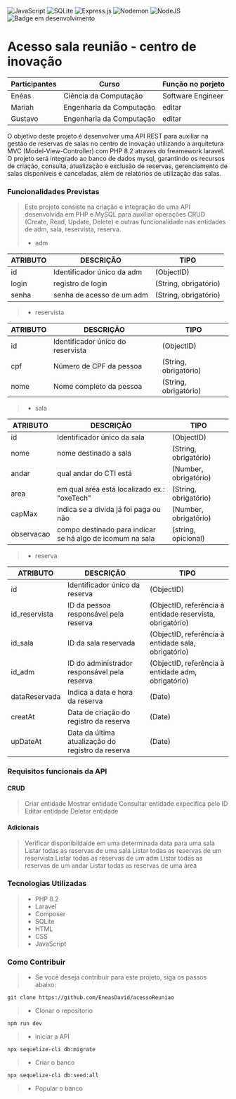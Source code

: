 ![JavaScript](https://img.shields.io/badge/javascript-%23323330.svg?style=for-the-badge&logo=javascript&logoColor=%23F7DF1E)
![SQLite](https://img.shields.io/badge/sqlite-%2307405e.svg?style=for-the-badge&logo=sqlite&logoColor=white)
![Express.js](https://img.shields.io/badge/express.js-%23404d59.svg?style=for-the-badge&logo=express&logoColor=%2361DAFB)
![Nodemon](https://img.shields.io/badge/NODEMON-%23323330.svg?style=for-the-badge&logo=nodemon&logoColor=%BBDEAD)
![NodeJS](https://img.shields.io/badge/node.js-6DA55F?style=for-the-badge&logo=node.js&logoColor=white)
![Badge em desenvolvimento](https://img.shields.io/static/v1?label=STATUS&message=EM%20DESENVOLVIMENTO&color=YELLOW&style=for-the-badge)
<!---
![Badge Concluído](https://img.shields.io/static/v1?label=STATUS&message=CONCLUÍDO&color=GREEN&style=for-the-badge)
-->
# Acesso sala reunião - centro de inovação
 
|Participantes|Curso|Função no porjeto|
| -------| --------------------- | --------- |
|Enéas |  Ciência da Computação | Software Engineer |
|Mariah |  Engenharia da Computação | editar |
|Gustavo |  Engenharia da Computação | editar |

O objetivo deste projeto é desenvolver uma API REST para auxiliar na gestão de reservas de salas no centro de inovação utilizando a arquitetura MVC (Model-View-Controller) com PHP 8.2 atraves do freamework laravel. O projeto será integrado ao banco de dados mysql, garantindo os recursos de criação, consulta, atualização e exclusão de reservas, gerenciamento de salas disponíveis e canceladas, além de relatórios de utilização das salas.

### Funcionalidades Previstas
> Este projeto consiste na criação e integração de uma API desenvolvida em PHP e MySQL para auxiliar operações CRUD (Create, Read, Update, Delete) e outras funcionalidade nas entidades de adm, sala, reservista, reserva.
> - adm

|ATRIBUTO|DESCRIÇÃO|TIPO|
| -------| --------------------- | --------- |
|id |  Identificador único da adm | (ObjectID) |
|login | registro de login | (String, obrigatório) |
|senha | senha de acesso de um adm | (String, obrigatório) |

> - reservista

|ATRIBUTO|DESCRIÇÃO|TIPO|
| -------| --------------------- | --------- |
|id |  Identificador único do reservista | (ObjectID) |
|cpf | Número de CPF da pessoa | (String, obrigatório) |
|nome |  Nome completo da pessoa | (String, obrigatório) |

> - sala

|ATRIBUTO|DESCRIÇÃO|TIPO|
| -------| --------------------- | --------- |
|id | Identificador único da sala | (ObjectID) |
|nome | nome destinado a sala | (String, obrigatório)|
|andar | qual andar do CTI está | (Number, obrigatório) |
|area | em qual aréa está localizado ex.: "oxeTech" | (String, obrigatório) |
|capMax | indica se a divida já foi paga ou não | (Number, obrigatório) |
|observacao | compo destinado para indicar se há algo de icomum na sala | (string, opicional) |

> - reserva

|ATRIBUTO|DESCRIÇÃO|TIPO|
| -------| --------------------- | --------- |
|id |Identificador único da reserva	| (ObjectID) |
|id_reservista | ID da pessoa responsável pela reserva | (ObjectID, referência à entidade reservista, obrigatório) |
|id_sala | ID da sala reservada | (ObjectID, referência à entidade sala, obrigatório) |
|id_adm | ID do administrador responsável pela reserva | (ObjectID, referência à entidade adm, obrigatório) |
|dataReservada | Indica a data e hora da reserva | (Date) |
|creatAt | Data de criação do registro da reserva | (Date) |
|upDateAt | Data da última atualização do registro da reserva | (Date) |

### Requisitos funcionais da API
#### CRUD
> Criar entidade
> Mostrar entidade
> Consultar entidade expecifica pelo ID
> Editar entidade
> Deletar entidade
#### Adicionais
> Verificar disponibildaide em uma determinada data para uma sala
> Listar todas as reservas de uma sala
> Listar todas as reservas de um reservista
> Listar todas as reservas de um adm
> Listar todas as reservas de um andar
> Listar todas as reservas de uma área


### Tecnologias Utilizadas
> - PHP 8.2
> - Laravel
> - Composer 
> - SQLite
> - HTML
> - CSS
> - JavaScript

### Como Contribuir
> - Se você deseja contribuir para este projeto, siga os passos abaixo:

```
git clone https://github.com/EneasDavid/acessoReuniao
```
> - Clonar o repositorio

```
npm run dev
```
> - iniciar a API

```
npx sequelize-cli db:migrate
```
> - Criar o banco
```
npx sequelize-cli db:seed:all
```
> - Popular o banco
